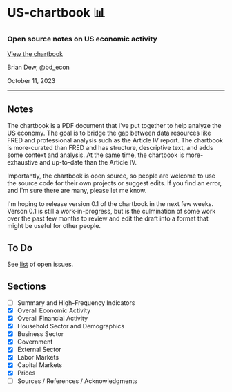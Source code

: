 # US-chartbook :bar_chart:

### Open source notes on US economic activity


[View the chartbook](https://www.bd-econ.com/chartbook.pdf)


Brian Dew, @bd_econ

October 11, 2023


----

## Notes

The chartbook is a PDF document that I've put together to help analyze the US economy. The goal is to bridge the gap between data resources like FRED and professional analysis such as the Article IV report. The chartbook is more-curated than FRED and has structure, descriptive text, and adds some context and analysis. At the same time, the chartbook is more-exhaustive and up-to-date than the Article IV. 

Importantly, the chartbook is open source, so people are welcome to use the source code for their own projects or suggest edits. If you find an error, and I'm sure there are many, please let me know. 

I'm hoping to release version 0.1 of the chartbook in the next few weeks. Verson 0.1 is still a work-in-progress, but is the culmination of some work over the past few months to review and edit the draft into a format that might be useful for other people. 

## To Do

See [list](https://github.com/bdecon/US-chartbook/issues) of open issues.

## Sections 

- [ ] Summary and High-Frequency Indicators
- [x] Overall Economic Activity
- [x] Overall Financial Activity
- [x] Household Sector and Demographics
- [x] Business Sector
- [x] Government 
- [x] External Sector
- [x] Labor Markets 
- [x] Capital Markets 
- [x] Prices
- [ ] Sources / References / Acknowledgments 
